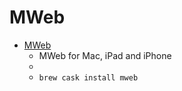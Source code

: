 # MWeb
- [MWeb](https://www.mweb.im/)
  -  MWeb for Mac, iPad and iPhone
  - 
  - `brew cask install mweb`
